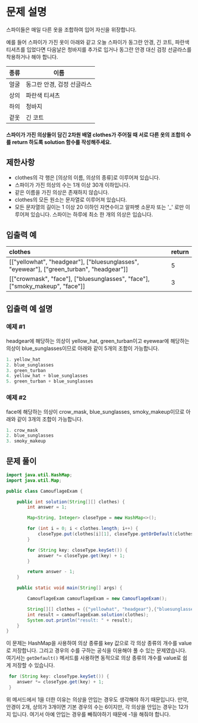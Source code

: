 # 문제 설명

스파이들은 매일 다른 옷을 조합하여 입어 자신을 위장합니다.

예를 들어 스파이가 가진 옷이 아래와 같고 오늘 스파이가 동그란 안경, 긴 코트, 파란색 티셔츠를 입었다면 다음날은 청바지를 추가로 입거나 동그란 안경 대신 검정 선글라스를 착용하거나 해야 합니다.

| 종류 | 이름 |
|:----|----|
| 얼굴	| 동그란 안경, 검정 선글라스 |
| 상의	| 파란색 티셔츠
| 하의	| 청바지
| 겉옷 | 긴 코트

#### 스파이가 가진 의상들이 담긴 2차원 배열 clothes가 주어질 때 서로 다른 옷의 조합의 수를 return 하도록 solution 함수를 작성해주세요.

## 제한사항
- clothes의 각 행은 [의상의 이름, 의상의 종류]로 이루어져 있습니다.
- 스파이가 가진 의상의 수는 1개 이상 30개 이하입니다.
- 같은 이름을 가진 의상은 존재하지 않습니다.
- clothes의 모든 원소는 문자열로 이루어져 있습니다.
- 모든 문자열의 길이는 1 이상 20 이하인 자연수이고 알파벳 소문자 또는 '_' 로만 이루어져 있습니다.
스파이는 하루에 최소 한 개의 의상은 입습니다.

## 입출력 예

| clothes | return |
|:----|----|
| [["yellowhat", "headgear"], ["bluesunglasses", "eyewear"], ["green_turban", "headgear"]]	| 5 |
| [["crowmask", "face"], ["bluesunglasses", "face"], ["smoky_makeup", "face"]]	| 3 |


## 입출력 예 설명
### 예제 #1

headgear에 해당하는 의상이 yellow_hat, green_turban이고 eyewear에 해당하는 의상이 blue_sunglasses이므로 아래와 같이 5개의 조합이 가능합니다.

```java
1. yellow_hat
2. blue_sunglasses
3. green_turban
4. yellow_hat + blue_sunglasses
5. green_turban + blue_sunglasses
```

### 예제 #2

face에 해당하는 의상이 crow_mask, blue_sunglasses, smoky_makeup이므로 아래와 같이 3개의 조합이 가능합니다.

```java
1. crow_mask
2. blue_sunglasses
3. smoky_makeup
```

## 문제 풀이

```java
import java.util.HashMap;
import java.util.Map;

public class CamouflageExam {

    public int solution(String[][] clothes) {
        int answer = 1;

        Map<String, Integer> closeType = new HashMap<>();

        for (int i = 0; i < clothes.length; i++) {
            closeType.put(clothes[i][1], closeType.getOrDefault(clothes[i][1], 0) + 1);
        }

        for (String key: closeType.keySet()) {
            answer *= closeType.get(key) + 1;
        }

        return answer - 1;
    }

    public static void main(String[] args) {

        CamouflageExam camouflageExam = new CamouflageExam();

        String[][] clothes = {{"yellowhat", "headgear"},{"bluesunglasses", "eyewear"}, {"green_turban", "headgear"}};
        int result = camouflageExam.solution(clothes);
        System.out.println("result: " + result);
    }
}
```

 이 문제는 HashMap을 사용하여 의상 종류를 key 값으로 각 의상 종류의 개수를 value로 저장합니다. 그리고 경우의 수를 구하는 공식을 이용해야 풀 수 있는 문제였습니다.
 여기서는 `getDefault()` 메서드를 사용하면 동적으로 의상 종류의 개수를 value로 쉽게 저장할 수 있습니다. 
 
 ```java
  for (String key: closeType.keySet()) {
     answer *= closeType.get(key) + 1;
  }
  ```
  
  위 메서드에서 1을 더한 이유는 의상을 안입는 경우도 생각해야 하기 때문입니다.
  만약, 안경이 2개, 상의가 3개이면 기본 경우의 수는 6이지만, 각 의상을 안입는 경우는 12가지 입니다.
  여기서 아예 안입는 경우를 빼줘야하기 때문에 -1을 해줘야 합니다.

